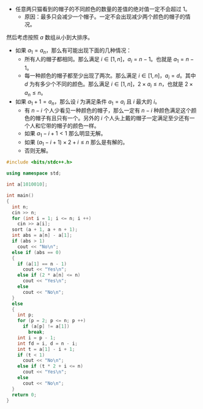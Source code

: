 + 任意两只猫看到的帽子的不同颜色的数量的差值的绝对值一定不会超过 $1$。
  + 原因：最多只会减少一个帽子。一定不会出现减少两个颜色的帽子的情况。

然后考虑按照 $a$ 数组从小到大排序。

+ 如果 $a_1 = a_n$，那么有可能出现下面的几种情况：
  + 所有人的帽子都相同。那么满足 $i\in [1,n]$，$a_i=n-1$。也就是 $a_1 = n - 1$。
  + 每一种颜色的帽子都至少出现了两次。那么满足 $i\in [1,n]$，$a_i = d$。其中 $d$ 为有多少个不同的颜色。那么满足 $i\in [1,n]$，$2\times a_i \le n$，也就是 $2\times a_n\le n$。
+ 如果 $a_1 + 1 = a_n$，那么设 $i$ 为满足条件 $a_1 = a_i$ 且 $i$ 最大的 $i$。
  + 有 $n-i$ 个人少看见一种颜色的帽子，那么一定有 $n-i$ 种颜色满足这个颜色的帽子有且只有一个。另外的 $i$ 个人头上戴的帽子一定满足至少还有一个人和它带的帽子的颜色一样。
  + 如果 $a_1-i+1<1$ 那么明显无解。
  + 如果 $(a_1 - i + 1)\times 2 + i\le n$ 那么是有解的。
  + 否则无解。

```cpp
#include <bits/stdc++.h>

using namespace std;

int a[1010010];

int main()
{
  int n;
  cin >> n;
  for (int i = 1; i <= n; i ++)
    cin >> a[i];
  sort (a + 1, a + n + 1);
  int abs = a[n] - a[1];
  if (abs > 1)
    cout << "No\n";
  else if (abs == 0)
  {
    if (a[1] == n - 1)
      cout << "Yes\n";
    else if (2 * a[n] <= n)
      cout << "Yes\n";
    else
      cout << "No\n";
  }
  else
  {
    int p;
    for (p = 2; p <= n; p ++)
      if (a[p] != a[1])
        break;
    int i = p - 1;
    int fd = i, d = n - i;
    int t = a[1] - i + 1;
    if (t < 1)
      cout << "No\n";
    else if (t * 2 + i <= n)
      cout << "Yes\n";
    else
      cout << "No\n";
  }
  return 0;
}

```

